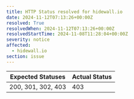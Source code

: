 ```yaml
---
title: HTTP Status resolved for hidewall.io
date: 2024-11-12T07:13:26+00:00Z
resolved: True
resolvedWhen: 2024-11-12T07:13:26+00:00Z
resolvedStartTime: 2024-11-08T11:28:04+00:00Z
severity: notice
affected:
  - hidewall.io
section: issue
---
```


| Expected Statuses | Actual Status  |
|-------------------|----------------|
| 200, 301, 302, 403 | 403 |
